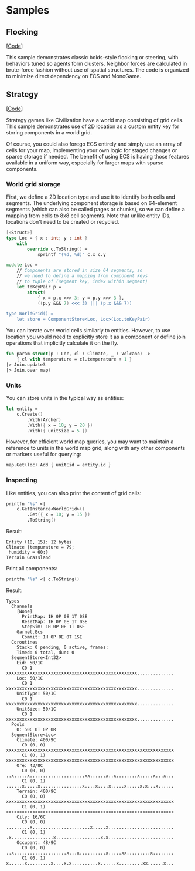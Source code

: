 # Samples

## Flocking

[[Code](https://github.com/bcarruthers/garnet/blob/master/samples/Garnet.Samples.Common/Flocking.fs)]

This sample demonstrates classic boids-style flocking or steering, with behaviors tuned so agents form clusters. Neighbor forces are calculated in brute-force fashion without use of spatial structures. The code is organized to minimize direct dependency on ECS and MonoGame.

## Strategy

[[Code](https://github.com/bcarruthers/garnet/blob/master/samples/Garnet.Samples.Common/Strategy.fs)]

Strategy games like Civilization have a world map consisting of grid cells. This sample demonstrates use of 2D location as a custom entity key for storing components in a world grid.

Of course, you could also forego ECS entirely and simply use an array of cells for your map, implementing your own logic for staged changes or sparse storage if needed. The benefit of using ECS is having those features available in a uniform way, especially for larger maps with sparse components.

### World grid storage

First, we define a 2D location type and use it to identify both cells and segments. The underlying component storage is based on 64-element segments (which can also be called pages or chunks), so we can define a mapping from cells to 8x8 cell segments. Note that unlike entity IDs, locations don't need to be created or recycled.

```fsharp
[<Struct>]
type Loc = { x : int; y : int }
    with 
        override c.ToString() = 
            sprintf "(%d, %d)" c.x c.y

module Loc =
    // Components are stored in size 64 segments, so
    // we need to define a mapping from component keys
    // to tuple of (segment key, index within segment)
    let toKeyPair p = 
        struct(
            { x = p.x >>> 3; y = p.y >>> 3 }, 
            ((p.y &&& 7) <<< 3) ||| (p.x &&& 7))

type WorldGrid() = 
    let store = ComponentStore<Loc, Loc>(Loc.toKeyPair)
```

You can iterate over world cells similarly to entities. However, to use location you would need to explicitly store it as a component or define join operations that implicitly calculate it on the fly.

```fsharp
fun param struct(p : Loc, cl : Climate, _ : Volcano) ->
    { cl with temperature = cl.temperature + 1 }
|> Join.update3
|> Join.over map)
```

### Units

You can store units in the typical way as entities:

```fsharp
let entity =
    c.Create()
        .With(Archer)
        .With({ x = 10; y = 20 })
        .With({ unitSize = 5 })                
```

However, for efficient world map queries, you may want to maintain a reference to units in the world map grid, along with any other components or markers useful for querying:

```fsharp
map.Get(loc).Add { unitEid = entity.id }
```

### Inspecting

Like entities, you can also print the content of grid cells:

```fsharp
printfn "%s" <| 
    c.GetInstance<WorldGrid>()
        .Get({ x = 10; y = 15 })
        .ToString()
```
Result:
``` 
Entity (10, 15): 12 bytes
Climate {tempurature = 79;
 humidity = 60;}
Terrain Grassland
```
Print all components:
```fsharp
printfn "%s" <| c.ToString()
```
Result:
```
Types
  Channels
    [None]
      PrintMap: 1H 0P 0E 1T 0SE
      ResetMap: 1H 0P 0E 1T 0SE
      StepSim: 1H 0P 0E 1T 0SE
    Garnet.Ecs
      Commit: 1H 0P 0E 0T 1SE
  Coroutines
    Stack: 0 pending, 0 active, frames: 
    Timed: 0 total, due: 0
  SegmentStore<Int32>
    Eid: 50/1C 
      C0 1 xxxxxxxxxxxxxxxxxxxxxxxxxxxxxxxxxxxxxxxxxxxxxxxxxx..............
    Loc: 50/1C 
      C0 1 xxxxxxxxxxxxxxxxxxxxxxxxxxxxxxxxxxxxxxxxxxxxxxxxxx..............
    UnitType: 50/1C 
      C0 1 xxxxxxxxxxxxxxxxxxxxxxxxxxxxxxxxxxxxxxxxxxxxxxxxxx..............
    UnitSize: 50/1C 
      C0 1 xxxxxxxxxxxxxxxxxxxxxxxxxxxxxxxxxxxxxxxxxxxxxxxxxx..............
  Pools
    0: 50C 0T 0P 0R
  SegmentStore<Loc>
    Climate: 400/9C 
      C0 (0, 0) xxxxxxxxxxxxxxxxxxxxxxxxxxxxxxxxxxxxxxxxxxxxxxxxxxxxxxxxxxxxxxxx
      C1 (0, 1) xxxxxxxxxxxxxxxxxxxxxxxxxxxxxxxxxxxxxxxxxxxxxxxxxxxxxxxxxxxxxxxx
    Ore: 43/8C 
      C0 (0, 0) ..x.....x.....................xx......x..x........x.....x...x...
      C1 (0, 1) ......x.....x................x....x....x.....x.....x.x...x......
    Terrain: 400/9C 
      C0 (0, 0) xxxxxxxxxxxxxxxxxxxxxxxxxxxxxxxxxxxxxxxxxxxxxxxxxxxxxxxxxxxxxxxx
      C1 (0, 1) xxxxxxxxxxxxxxxxxxxxxxxxxxxxxxxxxxxxxxxxxxxxxxxxxxxxxxxxxxxxxxxx
    City: 16/6C 
      C0 (0, 0) .........x......................x.....x.........................
      C1 (0, 1) .x................x.................x.x.........................
    Occupant: 48/9C 
      C0 (0, 0) ..x....................x...x..........x.....xx.........x........
      C1 (0, 1) x......x.........x....x.x..........x......x.........xx......x...
```


